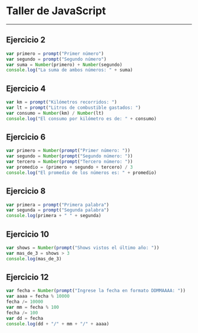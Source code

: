 # Taller de JavaScript

***

## Ejercicio 2

```javascript
var primero = prompt("Primer número")
var segundo = prompt("Segundo número")
var suma = Number(primero) + Number(segundo) 
console.log("La suma de ambos números: " + suma)
```

## Ejercicio 4

```javascript
var km = prompt("Kilómetros recorridos: ")
var lt = prompt("Litros de combustible gastados: ")
var consumo = Number(km) / Number(lt) 
console.log("El consumo por kilómetro es de: " + consumo)
```

## Ejercicio 6

```javascript
var primero = Number(prompt("Primer número: "))
var segundo = Number(prompt("Segundo número: "))
var tercero = Number(prompt("Tercero número: "))
var promedio = (primero + segundo + tercero) / 3
console.log("El promedio de los números es: " + promedio)
```

## Ejercicio 8

```javascript
var primera = prompt("Primera palabra")
var segunda = prompt("Segunda palabra")
console.log(primera + " " + segunda)
```

## Ejercicio 10

```javascript
var shows = Number(prompt("Shows vistos el último año: "))
var mas_de_3 = shows > 3
console.log(mas_de_3)
```

## Ejercicio 12

```javascript
var fecha = Number(prompt("Ingrese la fecha en formato DDMMAAAA: "))
var aaaa = fecha % 10000
fecha /= 10000
var mm = fecha % 100
fecha /= 100
var dd = fecha
console.log(dd + "/" + mm + "/" + aaaa)
```